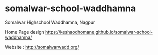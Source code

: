 # somalwar-school-waddhamna
Somalwar Highschool Waddhamna, Nagpur

Home Page design
https://keshaodhomane.github.io/somalwar-school-waddhamna/

Website : http://somalwarwadd.org/

